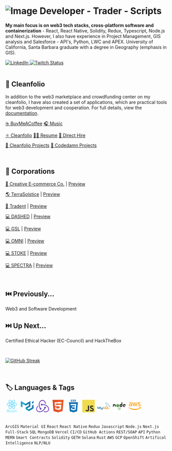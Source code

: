 # <img src="https://github.com/elicharlese/elicharlese/assets/61543012/308d0382-d956-4e02-986b-677a6efa4823" alt="Image" style="width: 100px; height:50px; padding: 0px;">  Developer - Trader - Scripts

<div>
  <p><strong>My main focus is on web3 tech stacks, cross-platform software and containerization</strong> - React, React Native, Solidity, Redux, Typescript, Node.js and Next.js. However, I also have experience in Project Management, GIS analysis and Salesforce - API's, Python, LWC and APEX. University of California, Santa Barbara graduate with a degree in Geography (emphasis in GIS).</p>
  <a href="https://www.linkedin.com/in/elicharlese/">
    <img
      src="https://img.shields.io/static/v1?logo=linkedin&style=flat-square&color=7dbee3&label=LinkedIn&message=%E2%98%86"
      alt="LinkedIn"
    />
  </a>
  <a href="https://www.twitch.tv/bangobongo17">
    <img 
      alt="Twitch Status" 
      src="https://img.shields.io/twitch/status/bangobongo17?color=7dbee3&logoColor=7dbee3&style=flat-square"
    >
  </a>
</div>
<br/>

## 💼 Cleanfolio
In addition to the web3 marketplace and crowdfunding center on my cleanfolio, I have also created a set of applications, which are practical tools for web3 development and cooperation. For full details, view the [documentation](https://cleanfolio.framer.website/docs).

[☕ BuyMeACoffee](https://www.buymeacoffee.com/coachcec)
[🎧 Music](https://linkpop.com/elicharlese)

[⚛️ Cleanfolio](https://cleanfolio.framer.website)
[👨‍💻 Resume](https://www.canva.com/design/DAFWFDwArCI/T_M8S2HVb2ZFpwV9WxNclw/view?utm_content=DAFWFDwArCI&utm_campaign=designshare&utm_medium=link&utm_source=publishsharelink)
[👋 Direct Hire](https://www.upwork.com/workwith/coachcec)

[📂 Cleanfolio Projects](https://github.com/users/elicharlese/projects/10)
[📂 Codedamn Projects](https://github.com/users/elicharlese/projects/11)

<br/>

## 🏢 Corporations

[🛒 Creative E-commerce Co.](https://github.com/Creative-Ecommerce-Co/app) | [Preview](https://cec.framer.ai/contribute)

[🌎 TerraSolstice](https://github.com/TerraSolstice/app) | [Preview](https://ts.framer.ai/contribute)

[🔐 Tradent](https://github.com/Tradent/app) | [Preview](https://tdt.framer.ai/contribute)

[💻 DASHED](https://github.com/DASHED-OS/DASHED) | [Preview](https://dashed.framer.ai/contribute)

[💻 GSL](https://github.com/GSL-AI/GSL) | [Preview](https://gsl.framer.ai/contribute)

[💻 OMNI](https://github.com/OMNI-VISIONS/OMNI) | [Preview](https://omni.framer.ai/contribute)

[💻 STOKE](https://github.com/STOKE-CLI/STOKE) | [Preview](https://stoke.framer.ai/contribute)

[💻 SPECTRA](https://github.com/SPECTRA-SPATIAL/SPECTRA) | [Preview](https://spectra.framer.ai/contribute)

<br/>

## ⏮️ Previously...
Web3 and Software Development

## ⏭️ Up Next...
Certified Ethical Hacker (EC-Council) and HackTheBox

<br/>

[![GitHub Streak](https://streak-stats.demolab.com?user=elicharlese&theme=monokai-metallian&hide_border=true&border_radius=5)](https://git.io/streak-stats)

<!--
<br/>

## 🫱🏼‍🫲🏼 Professional Affiliations

[LUMOS]() 

These are projects that I have contributed to in small and large ways. These are projects that I have contributed to in small and large ways. These are projects that I have contributed to in small and large ways. 

[The Good Trading Co.]() 

These are projects that I have contributed to in small and large ways. These are projects that I have contributed to in small and large ways. These are projects that I have contributed to in small and large ways. 

[MKT4U]() 

These are projects that I have contributed to in small and large ways. These are projects that I have contributed to in small and large ways. These are projects that I have contributed to in small and large ways. 

-->

<br/>

## 🏷️ Languages & Tags

<div>
  <img src="https://github.com/devicons/devicon/blob/master/icons/react/react-original-wordmark.svg" title="React" alt="React" width="40" height="40"/>&nbsp;
  <img src="https://github.com/devicons/devicon/blob/master/icons/materialui/materialui-original.svg" title="Material UI" alt="Material UI" width="40" height="40"/>&nbsp;
  <img src="https://github.com/devicons/devicon/blob/master/icons/redux/redux-original.svg" title="Redux" alt="Redux " width="40" height="40"/>&nbsp;
  <img src="https://github.com/devicons/devicon/blob/master/icons/html5/html5-original.svg" title="HTML5" alt="HTML" width="40" height="40"/>&nbsp;
  <img src="https://github.com/devicons/devicon/blob/master/icons/css3/css3-plain-wordmark.svg"  title="CSS3" alt="CSS" width="40" height="40"/>&nbsp;
  <img src="https://github.com/devicons/devicon/blob/master/icons/javascript/javascript-original.svg" title="JavaScript" alt="JavaScript" width="40" height="40"/>&nbsp;
  <img src="https://github.com/devicons/devicon/blob/master/icons/mysql/mysql-original-wordmark.svg" title="MySQL"  alt="MySQL" width="40" height="40"/>&nbsp;
  <img src="https://github.com/devicons/devicon/blob/master/icons/nodejs/nodejs-original-wordmark.svg" title="NodeJS" alt="NodeJS" width="40" height="40"/>&nbsp;
  <img src="https://github.com/devicons/devicon/blob/master/icons/amazonwebservices/amazonwebservices-plain-wordmark.svg" title="AWS" alt="AWS" width="40" height="40"/>&nbsp;
</div>

<br/>

`ArcGIS` `Material UI` `React` `React Native` `Redux` `Javascript` `Node.js` `Next.js` `Full-Stack` `SQL` `MongoDB` `Vercel` `CI/CD` `GitHub Actions` `REST/SOAP` `API` `Python` `MERN` `Smart Contracts` `Solidity` `GETH` `Solana` `Rust` `AWS` `GCP` `OpenShift` `Artifical Intelligence` `NLP/NLU`
